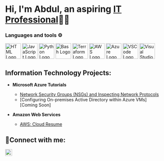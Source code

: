<h1>Hi, I'm Abdul, an aspiring <a href="https://www.linkedin.com/in/awahabc/">IT Professional</a>👨‍💻</h1>

### Languages and tools ⚙️
<!-- For more icons please follow  https://github.com/MikeCodesDotNET/ColoredBadges -->
<p>
<img src="https://www.svgrepo.com/show/303205/html-5-logo.svg" alt="HTML Logo" width="50" height="50"/> <img src="https://cdn.worldvectorlogo.com/logos/logo-javascript.svg" alt="JavaScript Logo" width="50" height="50"/>  
<img src="https://cdn.worldvectorlogo.com/logos/python-5.svg" alt="Python Logo" width="50" height="50"/> 
<img src="https://cdn.worldvectorlogo.com/logos/bash-1.svg" alt="Bash Logo" width="50" height="50"/>
<img src="https://cdn.worldvectorlogo.com/logos/terraform-enterprise.svg" alt="Terraform Logo" width="50" height="50"/>
<img src="https://cdn.worldvectorlogo.com/logos/aws-2.svg" alt="AWS Logo" width="50" height="50"/>
<img src="https://cdn.worldvectorlogo.com/logos/azure-1.svg" alt="Azure Logo" width="50" height="50"/> 
<img src="https://cdn.worldvectorlogo.com/logos/visual-studio-code-1.svg" alt="VSCode Logo" width="50" height="50"/> 
<img src="https://cdn.worldvectorlogo.com/logos/visual-studio-2013.svg" alt="Visual Studio Logo" width="50" height="50"/>
</p>

<h2>Information Technology Projects:</h2>

- <b>Microsoft Azure Tutorials</b>
  - [Network Security Groups (NSGs) and Inspecting Network Protocols](https://github.com/abdulwc/azure-network-protocols)
  - [Configuring On-premises Active Directory within Azure VMs] [Coming Soon]
    
- <b>Amazon Web Services</b>
  - [AWS: Cloud Resume](https://github.com/abdulwc/aws-abdulresume)



<h2>🤳Connect with me:</h2>

[<img align="left" alt="Abdul | LinkedIn" width="22px" src="https://cdn.jsdelivr.net/npm/simple-icons@v3/icons/linkedin.svg" />][linkedin]


[linkedin]: https://www.linkedin.com/in/awahabc/
